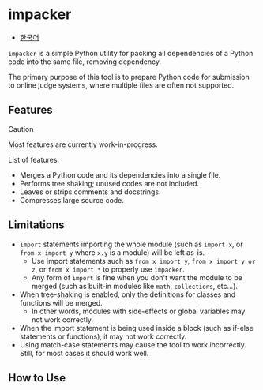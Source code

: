 # impacker

- [한국어](README.ko-KR.md)

`impacker` is a simple Python utility for packing all dependencies of a Python code into the same file, removing dependency.

The primary purpose of this tool is to prepare Python code for submission to online judge systems, where multiple files are often not supported.

## Features

> [!CAUTION]
> Most features are currently work-in-progress.

List of features:

- Merges a Python code and its dependencies into a single file.
- Performs tree shaking; unused codes are not included.
- Leaves or strips comments and docstrings.
- Compresses large source code.

## Limitations

- `import` statements importing the whole module (such as `import x`, or `from x import y` where `x.y` is a module) will be left as-is.
  - Use import statements such as `from x import y`, `from x import y or z`, or `from x import *` to properly use `impacker`.
  - Any form of `import` is fine when you don't want the module to be merged (such as built-in modules like `math`, `collections`, etc...).
- When tree-shaking is enabled, only the definitions for classes and functions will be merged.
  - In other words, modules with side-effects or global variables may not work correctly.
- When the import statement is being used inside a block (such as if-else statements or functions), it may not work correctly.
- Using match-case statements may cause the tool to work incorrectly. Still, for most cases it should work well.

## How to Use
